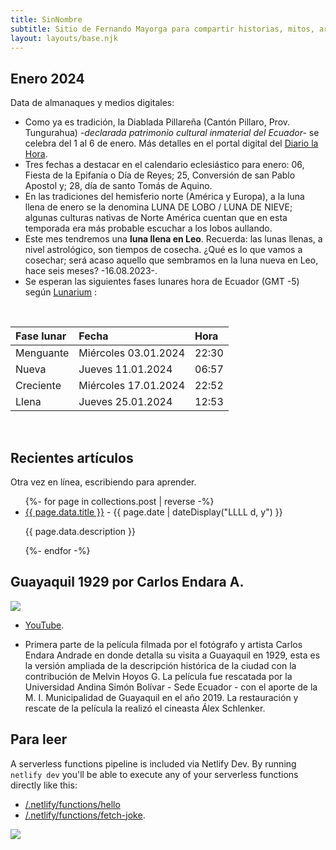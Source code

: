 ```yaml
---
title: SinNombre
subtitle: Sitio de Fernando Mayorga para compartir historias, mitos, arte y literatura del mundo antiguo y no tan antiguo.
layout: layouts/base.njk
---
```



## Enero 2024 

Data de almanaques y medios digitales:

- Como ya es tradición, la Diablada Pillareña (Cantón Pillaro, Prov. Tungurahua) *-declarada patrimonio cultural inmaterial del Ecuador-* se celebra del 1 al 6 de enero. Más detalles en el portal digital del [Diario la Hora](https://www.lahora.com.ec/tungurahua/conoce-partidas-seran-parte-diablada-pillarena-2024/).
- Tres fechas a destacar en el calendario eclesiástico para enero: 06, Fiesta de la Epifanía o Día de Reyes; 25, Conversión de san Pablo Apostol y; 28, día de santo Tomás de Aquino.
- En las tradiciones del hemisferio norte (América y Europa), a la luna llena de enero se la denomina LUNA DE LOBO / LUNA DE NIEVE; algunas culturas nativas de Norte América cuentan que en esta temporada era más probable escuchar a los lobos aullando. 
- Este mes tendremos una **luna llena en Leo**. Recuerda: las lunas llenas, a nivel astrológico, son tiempos de cosecha. ¿Qué es lo que vamos a cosechar; será acaso aquello que sembramos en la luna nueva en Leo, hace seis meses? -16.08.2023-.  
- Se esperan las siguientes fases lunares hora de Ecuador (GMT -5) según [Lunarium](https://www.lunarium.co.uk) :

<br/>  
  
| Fase lunar              | Fecha 	| Hora |
| :---------------- | :------  	| :---- |
| Menguante        |   Miércoles 03.01.2024   	| 22:30 |
| Nueva           |   Jueves 11.01.2024   	| 06:57 |
| Creciente    |  Miércoles 17.01.2024   	| 22:52 |
| Llena |  Jueves 25.01.2024   	| 12:53 |  

<br/>  

## Recientes artículos

Otra vez en línea, escribiendo para aprender.

<ul class="listing">
{%- for page in collections.post | reverse -%}
  <li>
    <a class="ptsans" href="{{ page.url }}">{{ page.data.title }}</a> -
    <time datetime="{{ page.date }}">{{ page.date | dateDisplay("LLLL d, y") }}</time>
  </li>
  <p class="descriptor">{{ page.data.description }}</p>
{%- endfor -%}
</ul>

## Guayaquil 1929 por Carlos Endara A.  

<div class="full-width">
<img class="wide" src="https://res.cloudinary.com/magnvs/image/upload/v1569034596/wzsgteeuryfsesmxjcig.png"/>
</div>
  
- [YouTube](https://youtu.be/noyqmW9v8Gw?si=I5DZJxCM_bRPccV_).  

- Primera parte de la película filmada por el fotógrafo y artista Carlos Endara Andrade en donde detalla su visita a Guayaquil en 1929, esta es la versión ampliada de la descripción histórica de la ciudad con la contribución de Melvin Hoyos G. La película fue rescatada por la Universidad Andina Simón Bolívar - Sede Ecuador - con el aporte de la M. I. Municipalidad de Guayaquil en el año 2019. La restauración y rescate de la película la realizó el cineasta Álex Schlenker. 

## Para leer

A serverless functions pipeline is included via Netlify Dev. By running `netlify dev` you'll be able to execute any of your serverless functions directly like this:

- [/.netlify/functions/hello](/.netlify/functions/hello)
- [/.netlify/functions/fetch-joke](/.netlify/functions/fetch-joke). 

<div class="full-width">
<img class="wide-opaque" src="https://res.cloudinary.com/magnvs/image/upload/v1703179584/IMG_0865_xkkqkk.jpg"/>
</div>





